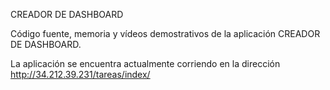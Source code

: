 CREADOR DE DASHBOARD

Código fuente, memoria y vídeos demostrativos de la aplicación CREADOR DE DASHBOARD.

La aplicación se encuentra actualmente corriendo en la dirección http://34.212.39.231/tareas/index/

